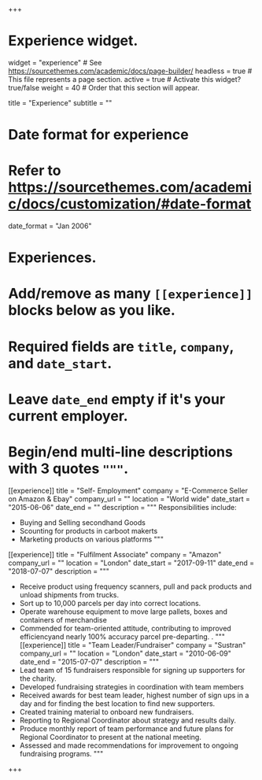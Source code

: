 +++
# Experience widget.
widget = "experience"  # See https://sourcethemes.com/academic/docs/page-builder/
headless = true  # This file represents a page section.
active = true  # Activate this widget? true/false
weight = 40  # Order that this section will appear.

title = "Experience"
subtitle = ""

# Date format for experience
#   Refer to https://sourcethemes.com/academic/docs/customization/#date-format
date_format = "Jan 2006"

# Experiences.
#   Add/remove as many `[[experience]]` blocks below as you like.
#   Required fields are `title`, `company`, and `date_start`.
#   Leave `date_end` empty if it's your current employer.
#   Begin/end multi-line descriptions with 3 quotes `"""`.
[[experience]]
  title = "Self- Employment"
  company = "E-Commerce Seller on Amazon & Ebay"
  company_url = ""
  location = "World wide"
  date_start = "2015-06-06"
  date_end = ""
  description = """
  Responsibilities include:
  
  * Buying and Selling secondhand Goods
  * Scounting for products in carboot makerts
  * Marketing products on various platforms
  """

[[experience]]
  title = "Fulfilment Associate"
  company = "Amazon"
  company_url = ""
  location = "London"
  date_start = "2017-09-11"
  date_end = "2018-07-07"
  description = """
  * Receive product using frequency scanners, pull and pack products and unload shipments from trucks.
  * Sort up to 10,000 parcels per day into correct locations.
  * Operate warehouse equipment to move large pallets, boxes and containers of merchandise
  * Commended for team-oriented attitude, contributing to improved efficiencyand nearly 100% accuracy parcel pre-departing.
  .
  """
  [[experience]]
  title = "Team Leader/Fundraiser"
  company = "Sustran"
  company_url = ""
  location = "London"
  date_start = "2010-06-09"
  date_end = "2015-07-07"
  description = """
  *	Lead team of 15 fundraisers responsible for signing up supporters for the charity.
  *	Developed fundraising strategies in coordination with team members
  *	Received awards for best team leader, highest number of sign ups in a day and for finding the best location to find new supporters.
  *	Created training material to onboard new fundraisers.
  *	Reporting to Regional Coordinator about strategy and results daily.
  *	Produce monthly report of team performance and future plans for Regional Coordinator to present at the national meeting.
  *	Assessed and made recommendations for improvement to ongoing fundraising programs.
  """

+++
